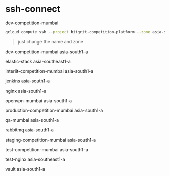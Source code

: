 # ssh-connect

dev-competition-mumbai
```bash
gcloud compute ssh --project bitgrit-competition-platform --zone asia-south1-a dev-competition-mumbai
```
> just change the name and zone

dev-competition-mumbai  asia-south1-a

elastic-stack  asia-southeast1-a

interiit-competition-mumbai  asia-south1-a

jenkins  asia-south1-a

nginx  asia-south1-a

openvpn-mumbai asia-south1-a

production-competition-mumbai  asia-south1-a

qa-mumbai  asia-south1-a

rabbitmq asia-south1-a

staging-competition-mumbai asia-south1-a

test-competition-mumbai  asia-south1-a

test-nginx asia-southeast1-a

vault  asia-south1-a
